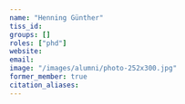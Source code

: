 ```yaml
---
name: "Henning Günther"
tiss_id: 
groups: []
roles: ["phd"]
website:
email:
image: "/images/alumni/photo-252x300.jpg"
former_member: true
citation_aliases:
---
```


<!--
Your custom content goes here.
-->